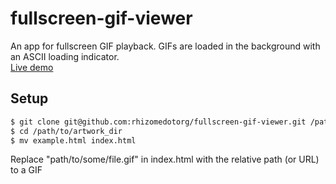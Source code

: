 fullscreen-gif-viewer
=====================

An app for fullscreen GIF playback. GIFs are loaded in the background with an ASCII loading indicator.   
[Live demo](http://archive.rhizome.org/darling-rhizomeseries/maja2.html)

Setup
-----

```bash
$ git clone git@github.com:rhizomedotorg/fullscreen-gif-viewer.git /path/to/artwork_dir
$ cd /path/to/artwork_dir
$ mv example.html index.html
```

Replace "path/to/some/file.gif" in index.html with the relative path (or URL) to a GIF
